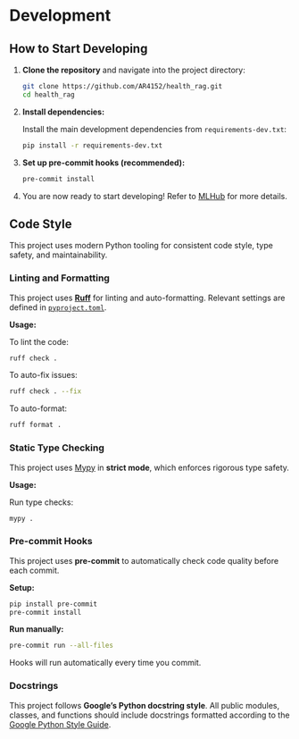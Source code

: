 # Development

## How to Start Developing

1. **Clone the repository** and navigate into the project directory:

   ```bash
   git clone https://github.com/AR4152/health_rag.git
   cd health_rag
   ```

2. **Install dependencies:**

   Install the main development dependencies from `requirements-dev.txt`:

   ```bash
   pip install -r requirements-dev.txt
   ```

3. **Set up pre-commit hooks (recommended):**

   ```bash
   pre-commit install
   ```

4. You are now ready to start developing! Refer to [MLHub](https://survivor.togaware.com/mlhub/) for more details.


## Code Style

This project uses modern Python tooling for consistent code style, type safety, and maintainability.

### Linting and Formatting

This project uses **[Ruff](https://docs.astral.sh/ruff/)** for linting and auto-formatting. Relevant settings are defined in [`pyproject.toml`](../pyproject.toml).

**Usage:**

To lint the code:

```bash
ruff check .
```

To auto-fix issues:

```bash
ruff check . --fix
```

To auto-format:

```bash
ruff format .
```

### Static Type Checking

This project uses [Mypy](http://mypy-lang.org/) in **strict mode**, which enforces rigorous type safety.


**Usage:**

Run type checks:

```bash
mypy .
```

### Pre-commit Hooks

This project uses **pre-commit** to automatically check code quality before each commit.


**Setup:**

```bash
pip install pre-commit
pre-commit install
```

**Run manually:**

```bash
pre-commit run --all-files
```

Hooks will run automatically every time you commit.

### Docstrings

This project follows **Google’s Python docstring style**. All public modules, classes, and functions should include docstrings formatted according to the [Google Python Style Guide](https://google.github.io/styleguide/pyguide.html#38-comments-and-docstrings).
